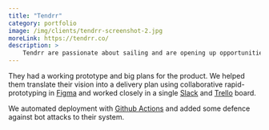 ```yaml
---
title: "Tendrr"
category: portfolio
image: /img/clients/tendrr-screenshot-2.jpg
moreLink: https://tendrr.co/
description: >
    Tendrr are passionate about sailing and are opening up opportunities to connect boat owners with more sailors to get them out on the water.
---
```


They had a working prototype and big plans for the product. We helped them translate their vision into a delivery plan using collaborative rapid-prototyping in [Figma](https://www.figma.com) and worked closely in a single [Slack](https://slack.com) and [Trello](https://trello.com/) board. 
      
      
We automated deployment with [Github Actions](https://github.com/actions) and added some defence against bot attacks to their system.